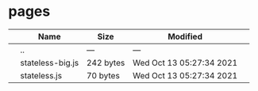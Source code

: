 # pages

<table><thead><tr class="header"><th></th><th>Name</th><th>Size</th><th>Modified</th><th></th></tr></thead><tbody><tr class="odd"><td></td><td><span class="goup">..</span></td><td>—</td><td>—</td><td></td></tr><tr class="even"><td></td><td><span class="name">stateless-big.js</span></td><td>242 bytes</td><td>Wed Oct 13 05:27:34 2021</td><td></td></tr><tr class="odd"><td></td><td><span class="name">stateless.js</span></td><td>70 bytes</td><td>Wed Oct 13 05:27:34 2021</td><td></td></tr></tbody></table>
